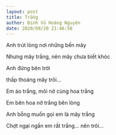 ```yaml
---
layout: post
title: Trắng
author: Đinh Vũ Hoàng Nguyên
date: 2020/09/20 21:46:58
---
```


Anh trút lòng nơi những bến mây

Nhưng mây trắng, nên mây chưa biết khóc

Anh đứng bên trời

thấp thoáng mây trôi…

Em áo trắng, môi nở cùng hoa trắng

Em bên hoa nở trắng bên lòng

Anh bỗng muốn gọi em là mây trắng

Chợt ngại ngần em rất trắng… nên trôi…
